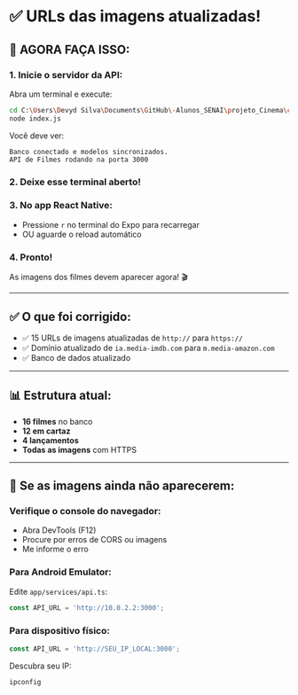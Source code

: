 # ✅ URLs das imagens atualizadas!

## 🚀 AGORA FAÇA ISSO:

### 1. **Inicie o servidor da API:**

Abra um terminal e execute:
```bash
cd C:\Users\Devyd Silva\Documents\GitHub\-Alunos_SENAI\projeto_Cinema\cinemaLancamento\api
node index.js
```

Você deve ver:
```
Banco conectado e modelos sincronizados.
API de Filmes rodando na porta 3000
```

### 2. **Deixe esse terminal aberto!**

### 3. **No app React Native:**
- Pressione `r` no terminal do Expo para recarregar
- OU aguarde o reload automático

### 4. **Pronto!**
As imagens dos filmes devem aparecer agora! 🎬

---

## ✅ O que foi corrigido:

- ✅ 15 URLs de imagens atualizadas de `http://` para `https://`
- ✅ Domínio atualizado de `ia.media-imdb.com` para `m.media-amazon.com`
- ✅ Banco de dados atualizado

---

## 📊 Estrutura atual:

- **16 filmes** no banco
- **12 em cartaz**
- **4 lançamentos**
- **Todas as imagens** com HTTPS

---

## 🔧 Se as imagens ainda não aparecerem:

### Verifique o console do navegador:
- Abra DevTools (F12)
- Procure por erros de CORS ou imagens
- Me informe o erro

### Para Android Emulator:
Edite `app/services/api.ts`:
```typescript
const API_URL = 'http://10.0.2.2:3000';
```

### Para dispositivo físico:
```typescript
const API_URL = 'http://SEU_IP_LOCAL:3000';
```

Descubra seu IP:
```bash
ipconfig
```


